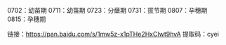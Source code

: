 0702：幼苗期
0711：幼苗期
0723：分蘖期
0731：拔节期
0807：孕穗期
0815：孕穗期

链接：https://pan.baidu.com/s/1mw5z-x1pTHe2HxCIwt9hvA 
提取码：cyei
